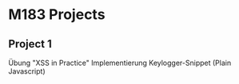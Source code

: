 # M183 Projects

## Project 1
Übung "XSS in Practice"
Implementierung Keylogger-Snippet (Plain Javascript)